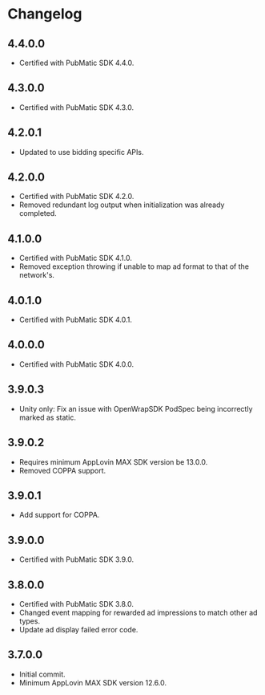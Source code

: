 # Changelog

## 4.4.0.0
* Certified with PubMatic SDK 4.4.0.

## 4.3.0.0
* Certified with PubMatic SDK 4.3.0.

## 4.2.0.1
* Updated to use bidding specific APIs.

## 4.2.0.0
* Certified with PubMatic SDK 4.2.0.
* Removed redundant log output when initialization was already completed.

## 4.1.0.0
* Certified with PubMatic SDK 4.1.0.
* Removed exception throwing if unable to map ad format to that of the network's.

## 4.0.1.0
* Certified with PubMatic SDK 4.0.1.

## 4.0.0.0
* Certified with PubMatic SDK 4.0.0.

## 3.9.0.3
* Unity only: Fix an issue with OpenWrapSDK PodSpec being incorrectly marked as static.

## 3.9.0.2
* Requires minimum AppLovin MAX SDK version be 13.0.0.
* Removed COPPA support.

## 3.9.0.1
* Add support for COPPA.

## 3.9.0.0
* Certified with PubMatic SDK 3.9.0.

## 3.8.0.0
* Certified with PubMatic SDK 3.8.0.
* Changed event mapping for rewarded ad impressions to match other ad types.
* Update ad display failed error code.

## 3.7.0.0
* Initial commit.
* Minimum AppLovin MAX SDK version 12.6.0.
